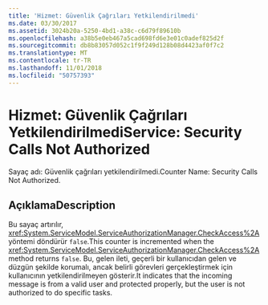 ```yaml
---
title: 'Hizmet: Güvenlik Çağrıları Yetkilendirilmedi'
ms.date: 03/30/2017
ms.assetid: 3024b20a-5250-4bd1-a38c-c6d79f89610b
ms.openlocfilehash: a38b5e0eb467a5cad698fd6e3e01c0adef825d2f
ms.sourcegitcommit: db8b83057d052c1f9f249d128b08d4423af0f7c2
ms.translationtype: MT
ms.contentlocale: tr-TR
ms.lasthandoff: 11/01/2018
ms.locfileid: "50757393"
---
```

# <a name="service-security-calls-not-authorized"></a><span data-ttu-id="ba87b-102">Hizmet: Güvenlik Çağrıları Yetkilendirilmedi</span><span class="sxs-lookup"><span data-stu-id="ba87b-102">Service: Security Calls Not Authorized</span></span>
<span data-ttu-id="ba87b-103">Sayaç adı: Güvenlik çağrıları yetkilendirilmedi.</span><span class="sxs-lookup"><span data-stu-id="ba87b-103">Counter Name: Security Calls Not Authorized.</span></span>  
  
## <a name="description"></a><span data-ttu-id="ba87b-104">Açıklama</span><span class="sxs-lookup"><span data-stu-id="ba87b-104">Description</span></span>  
 <span data-ttu-id="ba87b-105">Bu sayaç artırılır, <xref:System.ServiceModel.ServiceAuthorizationManager.CheckAccess%2A> yöntemi döndürür `false`.</span><span class="sxs-lookup"><span data-stu-id="ba87b-105">This counter is incremented when the <xref:System.ServiceModel.ServiceAuthorizationManager.CheckAccess%2A> method returns `false`.</span></span> <span data-ttu-id="ba87b-106">Bu, gelen ileti, geçerli bir kullanıcıdan gelen ve düzgün şekilde korumalı, ancak belirli görevleri gerçekleştirmek için kullanıcının yetkilendirilmeyen gösterir.</span><span class="sxs-lookup"><span data-stu-id="ba87b-106">It indicates that the incoming message is from a valid user and protected properly, but the user is not authorized to do specific tasks.</span></span>
